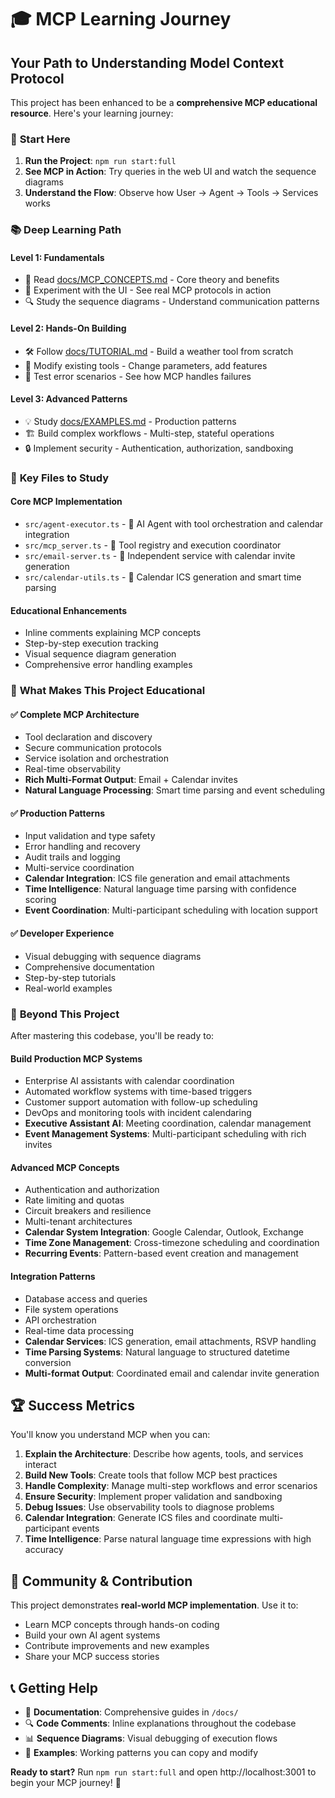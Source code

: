 # 🎓 MCP Learning Journey

## Your Path to Understanding Model Context Protocol

This project has been enhanced to be a **comprehensive MCP educational resource**. Here's your learning journey:

### 📍 **Start Here** 
1. **Run the Project**: `npm run start:full`
2. **See MCP in Action**: Try queries in the web UI and watch the sequence diagrams
3. **Understand the Flow**: Observe how User → Agent → Tools → Services works

### 📚 **Deep Learning Path**

#### **Level 1: Fundamentals** 
- 📖 Read [docs/MCP_CONCEPTS.md](docs/MCP_CONCEPTS.md) - Core theory and benefits
- 🎯 Experiment with the UI - See real MCP protocols in action
- 🔍 Study the sequence diagrams - Understand communication patterns

#### **Level 2: Hands-On Building**
- 🛠️ Follow [docs/TUTORIAL.md](docs/TUTORIAL.md) - Build a weather tool from scratch
- 🔧 Modify existing tools - Change parameters, add features  
- 🧪 Test error scenarios - See how MCP handles failures

#### **Level 3: Advanced Patterns**
- 💡 Study [docs/EXAMPLES.md](docs/EXAMPLES.md) - Production patterns
- 🏗️ Build complex workflows - Multi-step, stateful operations
- 🔒 Implement security - Authentication, authorization, sandboxing

### 🔧 **Key Files to Study**

#### **Core MCP Implementation**
- `src/agent-executor.ts` - 🤖 AI Agent with tool orchestration and calendar integration
- `src/mcp_server.ts` - 🔧 Tool registry and execution coordinator
- `src/email-server.ts` - 📧 Independent service with calendar invite generation
- `src/calendar-utils.ts` - 📅 Calendar ICS generation and smart time parsing

#### **Educational Enhancements**
- Inline comments explaining MCP concepts
- Step-by-step execution tracking
- Visual sequence diagram generation
- Comprehensive error handling examples

### 🎯 **What Makes This Project Educational**

#### **✅ Complete MCP Architecture**
- Tool declaration and discovery
- Secure communication protocols  
- Service isolation and orchestration
- Real-time observability
- **Rich Multi-Format Output**: Email + Calendar invites
- **Natural Language Processing**: Smart time parsing and event scheduling

#### **✅ Production Patterns**
- Input validation and type safety
- Error handling and recovery
- Audit trails and logging
- Multi-service coordination
- **Calendar Integration**: ICS file generation and email attachments
- **Time Intelligence**: Natural language time parsing with confidence scoring
- **Event Coordination**: Multi-participant scheduling with location support

#### **✅ Developer Experience**
- Visual debugging with sequence diagrams
- Comprehensive documentation
- Step-by-step tutorials
- Real-world examples

### 🚀 **Beyond This Project**

After mastering this codebase, you'll be ready to:

#### **Build Production MCP Systems**
- Enterprise AI assistants with calendar coordination
- Automated workflow systems with time-based triggers
- Customer support automation with follow-up scheduling
- DevOps and monitoring tools with incident calendaring
- **Executive Assistant AI**: Meeting coordination, calendar management
- **Event Management Systems**: Multi-participant scheduling with rich invites

#### **Advanced MCP Concepts**
- Authentication and authorization
- Rate limiting and quotas
- Circuit breakers and resilience
- Multi-tenant architectures
- **Calendar System Integration**: Google Calendar, Outlook, Exchange
- **Time Zone Management**: Cross-timezone scheduling and coordination
- **Recurring Events**: Pattern-based event creation and management

#### **Integration Patterns**
- Database access and queries
- File system operations
- API orchestration
- Real-time data processing
- **Calendar Services**: ICS generation, email attachments, RSVP handling
- **Time Parsing Systems**: Natural language to structured datetime conversion
- **Multi-format Output**: Coordinated email and calendar invite generation

## 🏆 **Success Metrics**

You'll know you understand MCP when you can:

1. **Explain the Architecture**: Describe how agents, tools, and services interact
2. **Build New Tools**: Create tools that follow MCP best practices  
3. **Handle Complexity**: Manage multi-step workflows and error scenarios
4. **Ensure Security**: Implement proper validation and sandboxing
5. **Debug Issues**: Use observability tools to diagnose problems
6. **Calendar Integration**: Generate ICS files and coordinate multi-participant events
7. **Time Intelligence**: Parse natural language time expressions with high accuracy

## 🤝 **Community & Contribution**

This project demonstrates **real-world MCP implementation**. Use it to:
- Learn MCP concepts through hands-on coding
- Build your own AI agent systems
- Contribute improvements and new examples
- Share your MCP success stories

## 📞 **Getting Help**

- 📖 **Documentation**: Comprehensive guides in `/docs/`
- 🔍 **Code Comments**: Inline explanations throughout the codebase
- 📊 **Sequence Diagrams**: Visual debugging of execution flows
- 🧪 **Examples**: Working patterns you can copy and modify

**Ready to start?** Run `npm run start:full` and open http://localhost:3001 to begin your MCP journey! 🚀
